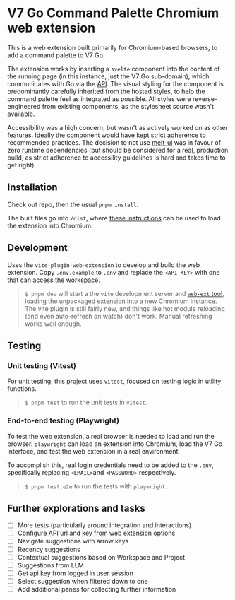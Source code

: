 # V7 Go Command Palette Chromium web extension

This is a web extension built primarily for Chromium-based browsers, to add a command palette to V7 Go.

The extension works by inserting a `svelte` component into the content of the running page (in this instance, just the V7 Go sub-domain), which communicates with Go via the [API](https://docs.go.v7labs.com). The visual styling for the component is predominantly carefully inherited from the hosted styles, to help the command palette feel as integrated as possible. All styles were reverse-engineered from existing components, as the stylesheet source wasn't available.

Accessibility was a high concern, but wasn't as actively worked on as other features. Ideally the component would have kept strict adherence to recommended practices. The decision to not use [melt-ui](https://melt-ui.com/) was in favour of zero runtime dependencies (but should be considered for a real, production build, as strict adherence to accessility guidelines is hard and takes time to get right).

## Installation

Check out repo, then the usual `pnpm install`.

The built files go into `/dist`, where [these instructions](https://developer.chrome.com/docs/extensions/get-started/tutorial/hello-world#load-unpacked) can be used to load the extension into Chromium.

## Development

Uses the `vite-plugin-web-extension` to develop and build the web extension. Copy `.env.example` to `.env` and replace the `<API_KEY>` with one that can access the workspace.

> `$ pnpm dev` will start a the `vite` development server and [`web-ext` tool](https://github.com/mozilla/web-ext), loading the unpackaged extension into a new Chromium instance. The vite plugin is still fairly new, and things like hot module reloading (and even auto-refresh on watch) don't work. Manual refreshing works well enough.

## Testing

### Unit testing (Vitest)

For unit testing, this project uses `vitest`, focused on testing logic in utility functions.

> `$ pnpm test` to run the unit tests in `vitest`.

### End-to-end testing (Playwright)

To test the web extension, a real browser is needed to load and run the browser. `playwright` can load an extension into Chromium, load the V7 Go interface, and test the web extension in a real environment.

To accomplish this, real login credentials need to be added to the `.env`, specifically replacing `<EMAIL>`and `<PASSWORD>` respectively.

> `$ pnpm test:e2e` to run the tests with `playwright`.

## Further explorations and tasks

- [ ] More tests (particularly around integration and interactions)
- [ ] Configure API url and key from web extension options
- [ ] Navigate suggestions with arrow keys
- [ ] Recency suggestions
- [ ] Contextual suggestions based on Workspace and Project
- [ ] Suggestions from LLM
- [ ] Get api key from logged in user session
- [ ] Select suggestion when filtered down to one
- [ ] Add additional panes for collecting further information

